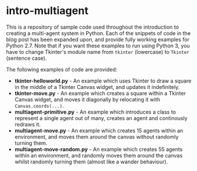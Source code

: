 intro-multiagent
================

This is a repository of sample code used throughout the introduction to creating a multi-agent system in Python. Each of the snippets of code in the blog post has been expanded upon, and provide fully working examples for Python 2.7. Note that if you want these examples to run using Python 3, you have to change Tkinter's module name from `tkinter` (lowercase) to `Tkinter` (sentence case).

The following examples of code are provided:
* **tkinter-helloworld.py** - An example which uses Tkinter to draw a square in the middle of a Tkinter Canvas widget, and updates it indefinitely.
* **tkinter-move.py** - An example which creates a square within a Tkinter Canvas widget, and moves it diagonally by relocating it with `Canvas.coords(...)`.
* **multiagent-primitive.py** - An example which introduces a class to represent a single agent out of many, creates an agent and continously redraws it.
* **multiagent-move.py** - An example which creates 15 agents within an environment, and moves them around the canvas without randomly turning them.
* **multiagent-move-random.py** - An example which creates 55 agents within an environment, and randomly moves them around the canvas whilst randomly turning them (almost like a wander behaviour).

